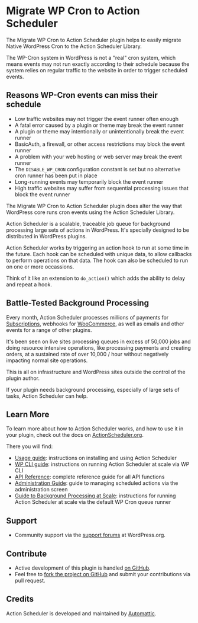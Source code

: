 # Migrate WP Cron to Action Scheduler

The Migrate WP Cron to Action Scheduler plugin helps to easily migrate Native WordPress Cron to the Action Scheduler Library. 

The WP-Cron system in WordPress is not a "real" cron system, which means events may not run exactly according to their schedule because the system relies on regular traffic to the website in order to trigger scheduled events.

## Reasons WP-Cron events can miss their schedule

* Low traffic websites may not trigger the event runner often enough
* A fatal error caused by a plugin or theme may break the event runner
* A plugin or theme may intentionally or unintentionally break the event runner
* BasicAuth, a firewall, or other access restrictions may block the event runner
* A problem with your web hosting or web server may break the event runner
* The `DISABLE_WP_CRON` configuration constant is set but no alternative cron runner has been put in place
* Long-running events may temporarily block the event runner
* High traffic websites may suffer from sequential processing issues that block the event runner

The Migrate WP Cron to Action Scheduler plugin does alter the way that WordPress core runs cron events using the Action Scheduler Library.

Action Scheduler is a scalable, traceable job queue for background processing large sets of actions in WordPress. It's specially designed to be distributed in WordPress plugins.

Action Scheduler works by triggering an action hook to run at some time in the future. Each hook can be scheduled with unique data, to allow callbacks to perform operations on that data. The hook can also be scheduled to run on one or more occassions.

Think of it like an extension to `do_action()` which adds the ability to delay and repeat a hook.

## Battle-Tested Background Processing

Every month, Action Scheduler processes millions of payments for [Subscriptions](https://woocommerce.com/products/woocommerce-subscriptions/), webhooks for [WooCommerce](https://wordpress.org/plugins/woocommerce/), as well as emails and other events for a range of other plugins.

It's been seen on live sites processing queues in excess of 50,000 jobs and doing resource intensive operations, like processing payments and creating orders, at a sustained rate of over 10,000 / hour without negatively impacting normal site operations.

This is all on infrastructure and WordPress sites outside the control of the plugin author.

If your plugin needs background processing, especially of large sets of tasks, Action Scheduler can help.

## Learn More

To learn more about how to Action Scheduler works, and how to use it in your plugin, check out the docs on [ActionScheduler.org](https://actionscheduler.org).

There you will find:

* [Usage guide](https://actionscheduler.org/usage/): instructions on installing and using Action Scheduler
* [WP CLI guide](https://actionscheduler.org/wp-cli/): instructions on running Action Scheduler at scale via WP CLI
* [API Reference](https://actionscheduler.org/api/): complete reference guide for all API functions
* [Administration Guide](https://actionscheduler.org/admin/): guide to managing scheduled actions via the administration screen
* [Guide to Background Processing at Scale](https://actionscheduler.org/perf/): instructions for running Action Scheduler at scale via the default WP Cron queue runner

## Support

* Community support via the [support forums](https://wordpress.org/support/plugin/migrate-wp-cron-to-action-scheduler/) at WordPress.org.

## Contribute

* Active development of this plugin is handled [on GitHub](https://github.com/iamsayan/migrate-wp-cron-to-action-scheduler/).
* Feel free to [fork the project on GitHub](https://github.com/iamsayan/migrate-wp-cron-to-action-scheduler/) and submit your contributions via pull request.

## Credits

Action Scheduler is developed and maintained by [Automattic](http://automattic.com/).